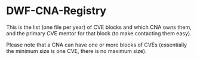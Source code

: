 # DWF-CNA-Registry

This is the list (one file per year) of CVE blocks and which CNA owns them, and
the primary CVE mentor for that block (to make contacting them easy). 

Please note that a CNA can have one or more blocks of CVEs (essentially the 
minimum size is one CVE, there is no maximum size).
